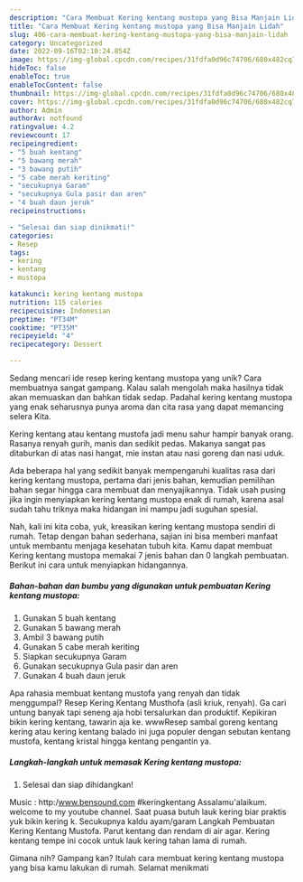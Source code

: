 ```yaml
---
description: "Cara Membuat Kering kentang mustopa yang Bisa Manjain Lidah"
title: "Cara Membuat Kering kentang mustopa yang Bisa Manjain Lidah"
slug: 406-cara-membuat-kering-kentang-mustopa-yang-bisa-manjain-lidah
category: Uncategorized
date: 2022-09-16T02:10:24.854Z
image: https://img-global.cpcdn.com/recipes/31fdfa0d96c74706/680x482cq70/kering-kentang-mustopa-foto-resep-utama.jpg
hideToc: false
enableToc: true
enableTocContent: false
thumbnail: https://img-global.cpcdn.com/recipes/31fdfa0d96c74706/680x482cq70/kering-kentang-mustopa-foto-resep-utama.jpg
cover: https://img-global.cpcdn.com/recipes/31fdfa0d96c74706/680x482cq70/kering-kentang-mustopa-foto-resep-utama.jpg
author: Admin
authorAv: notfound
ratingvalue: 4.2
reviewcount: 17
recipeingredient:
- "5 buah kentang"
- "5 bawang merah"
- "3 bawang putih"
- "5 cabe merah keriting"
- "secukupnya Garam"
- "secukupnya Gula pasir dan aren"
- "4 buah daun jeruk"
recipeinstructions:

- "Selesai dan siap dinikmati!"
categories:
- Resep
tags:
- kering
- kentang
- mustopa

katakunci: kering kentang mustopa 
nutrition: 115 calories
recipecuisine: Indonesian
preptime: "PT34M"
cooktime: "PT35M"
recipeyield: "4"
recipecategory: Dessert

---
```





Sedang mencari ide resep kering kentang mustopa yang unik? Cara membuatnya sangat gampang. Kalau salah mengolah maka hasilnya tidak akan memuaskan dan bahkan tidak sedap. Padahal kering kentang mustopa yang enak seharusnya punya aroma dan cita rasa yang dapat memancing selera Kita.





Kering kentang atau kentang mustofa jadi menu sahur hampir banyak orang. Rasanya renyah gurih, manis dan sedikit pedas. Makanya sangat pas ditaburkan di atas nasi hangat, mie instan atau nasi goreng dan nasi uduk.

Ada beberapa hal yang sedikit banyak mempengaruhi kualitas rasa dari kering kentang mustopa, pertama dari jenis bahan, kemudian pemilihan bahan segar hingga cara membuat dan menyajikannya. Tidak usah pusing jika ingin menyiapkan kering kentang mustopa enak di rumah, karena asal sudah tahu triknya maka hidangan ini mampu jadi suguhan spesial.






Nah, kali ini kita coba, yuk, kreasikan kering kentang mustopa sendiri di rumah. Tetap dengan bahan sederhana, sajian ini bisa memberi manfaat untuk membantu menjaga kesehatan tubuh kita. Kamu dapat membuat Kering kentang mustopa memakai 7 jenis bahan dan 0 langkah pembuatan. Berikut ini cara untuk menyiapkan hidangannya.

<!--inarticleads1-->

##### Bahan-bahan dan bumbu yang digunakan untuk pembuatan Kering kentang mustopa:

1. Gunakan 5 buah kentang
1. Gunakan 5 bawang merah
1. Ambil 3 bawang putih
1. Gunakan 5 cabe merah keriting
1. Siapkan secukupnya Garam
1. Gunakan secukupnya Gula pasir dan aren
1. Gunakan 4 buah daun jeruk


Apa rahasia membuat kentang mustofa yang renyah dan tidak menggumpal? Resep Kering Kentang Musthofa (asli kriuk, renyah). Ga cari untung banyak tapi seneng aja hobi tersalurkan dan produktif. Kepikiran bikin kering kentang, tawarin aja ke. wwwResep sambal goreng kentang kering atau kering kentang balado ini juga populer dengan sebutan kentang mustofa, kentang kristal hingga kentang pengantin ya. 

<!--inarticleads2-->

##### Langkah-langkah untuk memasak Kering kentang mustopa:


1. Selesai dan siap dihidangkan!

Music : http:/www.bensound.com #keringkentang Assalamu&#39;alaikum. welcome to my youtube channel. Saat puasa butuh lauk kering biar praktis yuk bikin kering k. Secukupnya kaldu ayam/garam Langkah Pembuatan Kering Kentang Mustofa. Parut kentang dan rendam di air agar. Kering kentang tempe ini cocok untuk lauk kering tahan lama di rumah. 

Gimana nih? Gampang kan? Itulah cara membuat kering kentang mustopa yang bisa kamu lakukan di rumah. Selamat menikmati

